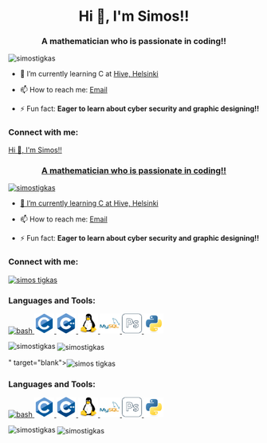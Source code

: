 <h1 align="center">Hi 👋, I'm Simos!!</h1>
<h3 align="center">A mathematician who is passionate in coding!!</h3>

<p align="left"> <img src="https://komarev.com/ghpvc/?username=simostigkas&label=Profile%20views&color=0e75b6&style=flat" alt="simostigkas" /> </p>

- 🌱 I’m currently learning C at [Hive, Helsinki](https://www.hive.fi/en/)

- 📫 How to reach me: [Email](suomikendam@gmail.com)

- ⚡ Fun fact: **Eager to learn about cyber security and graphic designing!!**

<h3 align="left">Connect with me:</h3>
<p align="left">
<a href="<h1 align="center">Hi 👋, I'm Simos!!</h1>
<h3 align="center">A mathematician who is passionate in coding!!</h3>

<p align="left"> <img src="https://komarev.com/ghpvc/?username=simostigkas&label=Profile%20views&color=0e75b6&style=flat" alt="simostigkas" /> </p>

- 🌱 I’m currently learning C at [Hive, Helsinki](https://www.hive.fi/en/)

- 📫 How to reach me: [Email](suomikendam@gmail.com)

- ⚡ Fun fact: **Eager to learn about cyber security and graphic designing!!**

<h3 align="left">Connect with me:</h3>
<p align="left">
<a href="[https://linkedin.com/in/simos tigkas](https://www.linkedin.com/in/simos-tigkas/)" target="blank"><img align="center" src="https://raw.githubusercontent.com/rahuldkjain/github-profile-readme-generator/master/src/images/icons/Social/linked-in-alt.svg" alt="simos tigkas" height="30" width="40" /></a>
</p>

<h3 align="left">Languages and Tools:</h3>
<p align="left"> <a href="https://www.gnu.org/software/bash/" target="_blank" rel="noreferrer"> <img src="https://www.vectorlogo.zone/logos/gnu_bash/gnu_bash-icon.svg" alt="bash" width="40" height="40"/> </a> <a href="https://www.cprogramming.com/" target="_blank" rel="noreferrer"> <img src="https://raw.githubusercontent.com/devicons/devicon/master/icons/c/c-original.svg" alt="c" width="40" height="40"/> </a> <a href="https://www.w3schools.com/cpp/" target="_blank" rel="noreferrer"> <img src="https://raw.githubusercontent.com/devicons/devicon/master/icons/cplusplus/cplusplus-original.svg" alt="cplusplus" width="40" height="40"/> </a> <a href="https://www.linux.org/" target="_blank" rel="noreferrer"> <img src="https://raw.githubusercontent.com/devicons/devicon/master/icons/linux/linux-original.svg" alt="linux" width="40" height="40"/> </a> <a href="https://www.mysql.com/" target="_blank" rel="noreferrer"> <img src="https://raw.githubusercontent.com/devicons/devicon/master/icons/mysql/mysql-original-wordmark.svg" alt="mysql" width="40" height="40"/> </a> <a href="https://www.photoshop.com/en" target="_blank" rel="noreferrer"> <img src="https://raw.githubusercontent.com/devicons/devicon/master/icons/photoshop/photoshop-line.svg" alt="photoshop" width="40" height="40"/> </a> <a href="https://www.python.org" target="_blank" rel="noreferrer"> <img src="https://raw.githubusercontent.com/devicons/devicon/master/icons/python/python-original.svg" alt="python" width="40" height="40"/> </a> </p>

<p><img align="left" src="https://github-readme-stats.vercel.app/api/top-langs?username=simostigkas&show_icons=true&locale=en&layout=compact" alt="simostigkas" /></p>

<p>&nbsp;<img align="center" src="https://github-readme-stats.vercel.app/api?username=simostigkas&show_icons=true&locale=en" alt="simostigkas" /></p>
" target="blank"><img align="center" src="https://raw.githubusercontent.com/rahuldkjain/github-profile-readme-generator/master/src/images/icons/Social/linked-in-alt.svg" alt="simos tigkas" height="30" width="40" /></a>
</p>

<h3 align="left">Languages and Tools:</h3>
<p align="left"> <a href="https://www.gnu.org/software/bash/" target="_blank" rel="noreferrer"> <img src="https://www.vectorlogo.zone/logos/gnu_bash/gnu_bash-icon.svg" alt="bash" width="40" height="40"/> </a> <a href="https://www.cprogramming.com/" target="_blank" rel="noreferrer"> <img src="https://raw.githubusercontent.com/devicons/devicon/master/icons/c/c-original.svg" alt="c" width="40" height="40"/> </a> <a href="https://www.w3schools.com/cpp/" target="_blank" rel="noreferrer"> <img src="https://raw.githubusercontent.com/devicons/devicon/master/icons/cplusplus/cplusplus-original.svg" alt="cplusplus" width="40" height="40"/> </a> <a href="https://www.linux.org/" target="_blank" rel="noreferrer"> <img src="https://raw.githubusercontent.com/devicons/devicon/master/icons/linux/linux-original.svg" alt="linux" width="40" height="40"/> </a> <a href="https://www.mysql.com/" target="_blank" rel="noreferrer"> <img src="https://raw.githubusercontent.com/devicons/devicon/master/icons/mysql/mysql-original-wordmark.svg" alt="mysql" width="40" height="40"/> </a> <a href="https://www.photoshop.com/en" target="_blank" rel="noreferrer"> <img src="https://raw.githubusercontent.com/devicons/devicon/master/icons/photoshop/photoshop-line.svg" alt="photoshop" width="40" height="40"/> </a> <a href="https://www.python.org" target="_blank" rel="noreferrer"> <img src="https://raw.githubusercontent.com/devicons/devicon/master/icons/python/python-original.svg" alt="python" width="40" height="40"/> </a> </p>

<p><img align="left" src="https://github-readme-stats.vercel.app/api/top-langs?username=simostigkas&show_icons=true&locale=en&layout=compact" alt="simostigkas" /></p>

<p>&nbsp;<img align="center" src="https://github-readme-stats.vercel.app/api?username=simostigkas&show_icons=true&locale=en" alt="simostigkas" /></p>
